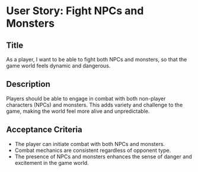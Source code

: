 
# User Story: Fight NPCs and Monsters

## Title
As a player, I want to be able to fight both NPCs and monsters, so that the game world feels dynamic and dangerous.

## Description
Players should be able to engage in combat with both non-player characters (NPCs) and monsters. This adds variety and challenge to the game, making the world feel more alive and unpredictable.

## Acceptance Criteria
- The player can initiate combat with both NPCs and monsters.
- Combat mechanics are consistent regardless of opponent type.
- The presence of NPCs and monsters enhances the sense of danger and excitement in the game world.
